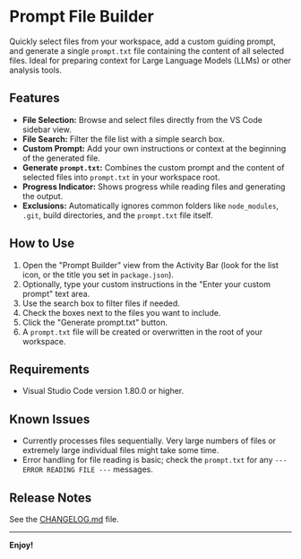 # Prompt File Builder

Quickly select files from your workspace, add a custom guiding prompt, and generate a single `prompt.txt` file containing the content of all selected files. Ideal for preparing context for Large Language Models (LLMs) or other analysis tools.

## Features

*   **File Selection:** Browse and select files directly from the VS Code sidebar view.
*   **File Search:** Filter the file list with a simple search box.
*   **Custom Prompt:** Add your own instructions or context at the beginning of the generated file.
*   **Generate `prompt.txt`:** Combines the custom prompt and the content of selected files into `prompt.txt` in your workspace root.
*   **Progress Indicator:** Shows progress while reading files and generating the output.
*   **Exclusions:** Automatically ignores common folders like `node_modules`, `.git`, build directories, and the `prompt.txt` file itself.

## How to Use

1.  Open the "Prompt Builder" view from the Activity Bar (look for the list icon, or the title you set in `package.json`).
2.  Optionally, type your custom instructions in the "Enter your custom prompt" text area.
3.  Use the search box to filter files if needed.
4.  Check the boxes next to the files you want to include.
5.  Click the "Generate prompt.txt" button.
6.  A `prompt.txt` file will be created or overwritten in the root of your workspace.

## Requirements

*   Visual Studio Code version 1.80.0 or higher.

## Known Issues

*   Currently processes files sequentially. Very large numbers of files or extremely large individual files might take some time.
*   Error handling for file reading is basic; check the `prompt.txt` for any `--- ERROR READING FILE ---` messages.

## Release Notes

See the [CHANGELOG.md](CHANGELOG.md) file.

---

**Enjoy!**